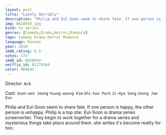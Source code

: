 ```yaml
---
layout: post
title: "Lovely Horribly"
description: "Philip and Eul-Soon seem to share fate. If one person is happy, the other person is unhappy. Philip is a top star. Eul-Soon is drama series screenwriter. They begin to work together for a drama series and mysterious things take place around them. she writes it's become reality for him..."
img: 8628658.jpg
kind: tv series
genres: [Comedy,Drama,Horror,Romance]
tags: Comedy Drama Horror Romance 
language: Korean
year: 2018
imdb_rating: 6.4
votes: 173
imdb_id: 8628658
netflix_id: 81279164
color: 004643
---
```

Director: `N/A`  

Cast: `Soon-won Jeong` `Young-woong Kim` `Shi-hoo Park` `Ji-Hyo Song` `Jeong Jae Eun` 

Philip and Eul-Soon seem to share fate. If one person is happy, the other person is unhappy. Philip is a top star. Eul-Soon is drama series screenwriter. They begin to work together for a drama series and mysterious things take place around them. she writes it's become reality for him.